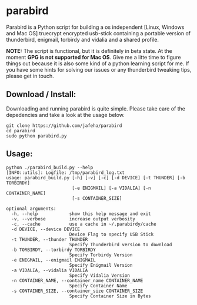 parabird
========

Parabird is a Python script for building a os independent [Linux, Windows and Mac OS] truecrypt encrypted usb-stick containing a portable version of thunderbird, enigmail, torbirdy and vidalia and a shared profile.

**NOTE:** The script is functional, but it is definitely in beta state. At the moment **GPG is not supported for Mac OS**. Give me a litte time to figure things out because it is also some kind of a python learning script for me. If you have some hints for solving our issues or any thunderbird tweaking tips, please get in touch. 

Download / Install:
-------------------
Downloading and running parabird is quite simple. Please take care of the depedencies and take a look at the usage below.

```
git clone https://github.com/jafeha/parabird
cd parabird
sudo python parabird.py
```

Usage:
------

```
python ./parabird_build.py --help
[INFO::utils]: Logfile: /tmp/parabird_log.txt
usage: parabird_build.py [-h] [-v] [-c] [-d DEVICE] [-t THUNDER] [-b TORBIRDY]
                         [-e ENIGMAIL] [-a VIDALIA] [-n CONTAINER_NAME]
                         [-s CONTAINER_SIZE]

optional arguments:
  -h, --help            show this help message and exit
  -v, --verbose         increase output verbosity
  -c, --cache           use a cache in ~/.parabirdy/cache
  -d DEVICE, --device DEVICE
                        Device Flag to specify USB Stick
  -t THUNDER, --thunder THUNDER
                        Specify Thunderbird version to download
  -b TORBIRDY, --torbirdy TORBIRDY
                        Specify Torbirdy Version
  -e ENIGMAIL, --enigmail ENIGMAIL
                        Specify Enigmail Version
  -a VIDALIA, --vidalia VIDALIA
                        Specify Vidalia Version
  -n CONTAINER_NAME, --container_name CONTAINER_NAME
                        Specify Container Name
  -s CONTAINER_SIZE, --container_size CONTAINER_SIZE
                        Specify Container Size in Bytes
```
